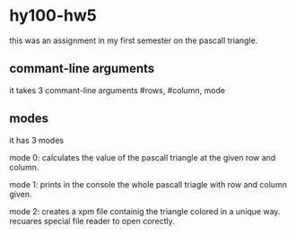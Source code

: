 # hy100-hw5

this was an assignment in my first semester on the pascall triangle.

## commant-line arguments

it takes 3 commant-line arguments #rows, #column, mode 

## modes 

it has 3 modes 

mode 0: calculates the value of the pascall triangle at the given row and column.

mode 1: prints in the console the whole pascall triagle with row and column given.

mode 2: creates a xpm file containig the triangle colored in a unique way. recuares special file reader to open corectly.
